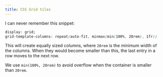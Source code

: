 ```yaml
---
title: CSS Grid tiles
---
```


I can never remember this snippet:

```css
display: grid;
grid-template-columns: repeat(auto-fit, minmax(min(100%, 20rem), 1fr));
```

This will create equally sized columns, where `20rem` is the minimum width of the columns.
When they would become smaller than this, the last entry in a row moves to the next row.

We use `min(100%, 20rem)` to avoid overflow when the container is smaller than `20rem`.
